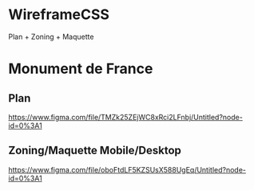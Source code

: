 # WireframeCSS
Plan + Zoning + Maquette
# Monument de France

## Plan 
https://www.figma.com/file/TMZk25ZEjWC8xRci2LFnbj/Untitled?node-id=0%3A1

## Zoning/Maquette  Mobile/Desktop 
https://www.figma.com/file/oboFtdLF5KZSUsX588UgEq/Untitled?node-id=0%3A1
